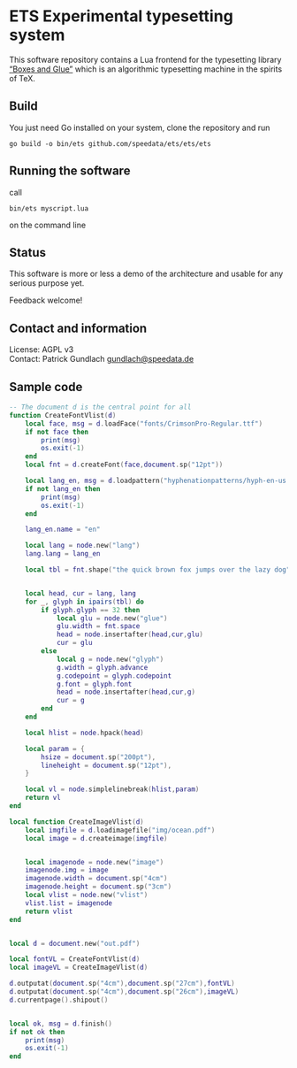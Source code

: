# ETS Experimental typesetting system

This software repository contains a Lua frontend for the typesetting library [“Boxes and Glue”](https://github.com/speedata/boxesandglue) which is an algorithmic typesetting machine in the spirits of TeX.


## Build

You just need Go installed on your system, clone the repository and run

    go build -o bin/ets github.com/speedata/ets/ets/ets


## Running the software

call

    bin/ets myscript.lua

on the command line

## Status

This software is more or less a demo of the architecture and usable for any serious purpose yet.

Feedback welcome!


## Contact and information

License: AGPL v3<br>
Contact: Patrick Gundlach <gundlach@speedata.de>



## Sample code

```lua
-- The document d is the central point for all
function CreateFontVlist(d)
    local face, msg = d.loadFace("fonts/CrimsonPro-Regular.ttf")
    if not face then
        print(msg)
        os.exit(-1)
    end
    local fnt = d.createFont(face,document.sp("12pt"))

    local lang_en, msg = d.loadpattern("hyphenationpatterns/hyph-en-us.pat.txt")
    if not lang_en then
        print(msg)
        os.exit(-1)
    end

    lang_en.name = "en"

    local lang = node.new("lang")
    lang.lang = lang_en

    local tbl = fnt.shape("the quick brown fox jumps over the lazy dog")


    local head, cur = lang, lang
    for _, glyph in ipairs(tbl) do
        if glyph.glyph == 32 then
            local glu = node.new("glue")
            glu.width = fnt.space
            head = node.insertafter(head,cur,glu)
            cur = glu
        else
            local g = node.new("glyph")
            g.width = glyph.advance
            g.codepoint = glyph.codepoint
            g.font = glyph.font
            head = node.insertafter(head,cur,g)
            cur = g
        end
    end

    local hlist = node.hpack(head)

    local param = {
        hsize = document.sp("200pt"),
        lineheight = document.sp("12pt"),
    }

    local vl = node.simplelinebreak(hlist,param)
    return vl
end

local function CreateImageVlist(d)
    local imgfile = d.loadimagefile("img/ocean.pdf")
    local image = d.createimage(imgfile)


    local imagenode = node.new("image")
    imagenode.img = image
    imagenode.width = document.sp("4cm")
    imagenode.height = document.sp("3cm")
    local vlist = node.new("vlist")
    vlist.list = imagenode
    return vlist
end


local d = document.new("out.pdf")

local fontVL = CreateFontVlist(d)
local imageVL = CreateImageVlist(d)

d.outputat(document.sp("4cm"),document.sp("27cm"),fontVL)
d.outputat(document.sp("4cm"),document.sp("26cm"),imageVL)
d.currentpage().shipout()


local ok, msg = d.finish()
if not ok then
    print(msg)
    os.exit(-1)
end
```

